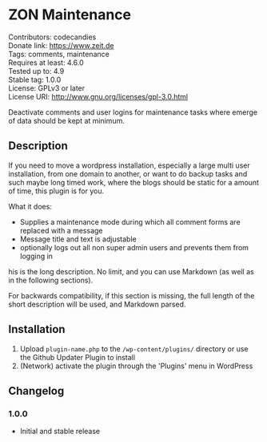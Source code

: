 # ZON Maintenance
Contributors: codecandies  
Donate link: https://www.zeit.de  
Tags: comments, maintenance  
Requires at least: 4.6.0  
Tested up to: 4.9  
Stable tag: 1.0.0  
License: GPLv3 or later  
License URI: http://www.gnu.org/licenses/gpl-3.0.html  

Deactivate comments and user logins for maintenance tasks where emerge of data should be kept at minimum.

## Description

If you need to move a wordpress installation, especially a large multi user installation, from one domain 
to another, or want to do backup tasks and such maybe long timed work, where the blogs should be static 
for a amount of time, this plugin is for you.

What it does:

* Supplies a maintenance mode during which all comment forms are replaced with a message
* Message title and text is adjustable
* optionally logs out all non super admin users and prevents them from logging in

his is the long description.  No limit, and you can use Markdown (as well as in the following sections).

For backwards compatibility, if this section is missing, the full length of the short description will be used, and
Markdown parsed.

## Installation

1. Upload `plugin-name.php` to the `/wp-content/plugins/` directory or use the Github Updater Plugin to install
2. (Network) activate the plugin through the 'Plugins' menu in WordPress

## Changelog

### 1.0.0
* Initial and stable release
